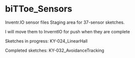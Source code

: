 # biTToe_Sensors
Inventr.IO sensor files
Staging area for 37-sensor sketches.

I will move them to InverntIO for push when they are complete

Sketches in progress:
KY-024_LinearHall

Completed sketches:
KY-032_AvoidanceTracking



